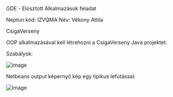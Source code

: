 GDE - Elosztott Alkalmazások feladat

Neptun kód: IZVQMA
Név: Vékony Attila

CsigaVerseny

OOP alkalmazásával kell létrehozni a CsigaVerseny Java projektet.

Szabályok:

![image](https://github.com/vekonyat/Csigaverseny/assets/59034700/4fd83980-b224-44fd-9538-a790a69e9d03)

Netbeans output képernyő kép egy tipikus lefutással:

![image](https://github.com/vekonyat/Csigaverseny/assets/59034700/5417118e-cd3a-4ad3-aa6e-a89e84bdaf4b)
